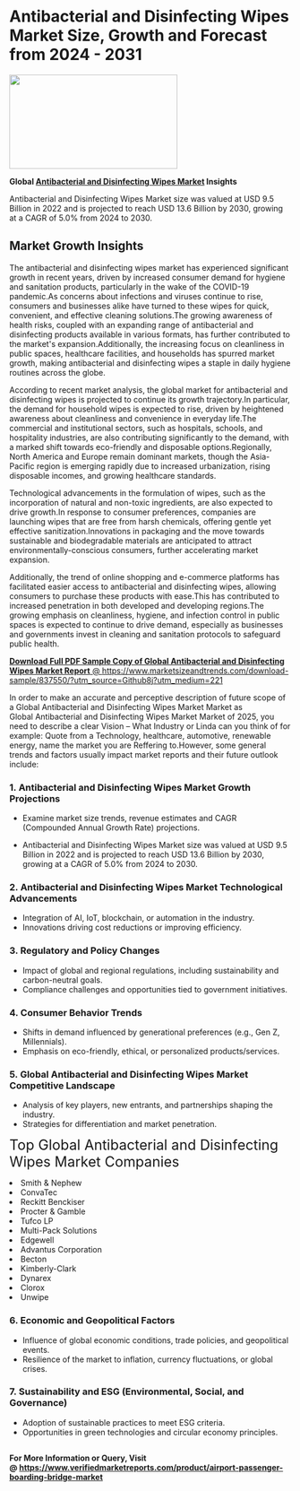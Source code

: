 <H1>Antibacterial and Disinfecting Wipes Market Size, Growth and Forecast from 2024 - 2031</H1><img class="aligncenter size-medium wp-image-584254" src="https://thirdeyenews.in/wp-content/uploads/2024/09/Global-Market-Research-300x168.jpeg" alt="" width="300" height="168" /><p><strong>Global&nbsp;<a href="https://www.marketsizeandtrends.com/download-sample/837550/?utm_source=Github8j?utm_medium=221">Antibacterial and Disinfecting Wipes Market</a> Insights</strong></p><p>Antibacterial and Disinfecting Wipes Market size was valued at USD 9.5 Billion in 2022 and is projected to reach USD 13.6 Billion by 2030, growing at a CAGR of 5.0% from 2024 to 2030.</p><p><h2>Market Growth Insights</h2> <p>The antibacterial and disinfecting wipes market has experienced significant growth in recent years, driven by increased consumer demand for hygiene and sanitation products, particularly in the wake of the COVID-19 pandemic.As concerns about infections and viruses continue to rise, consumers and businesses alike have turned to these wipes for quick, convenient, and effective cleaning solutions.The growing awareness of health risks, coupled with an expanding range of antibacterial and disinfecting products available in various formats, has further contributed to the market's expansion.Additionally, the increasing focus on cleanliness in public spaces, healthcare facilities, and households has spurred market growth, making antibacterial and disinfecting wipes a staple in daily hygiene routines across the globe.</p> <p><a href="#"></a></p> <p>According to recent market analysis, the global market for antibacterial and disinfecting wipes is projected to continue its growth trajectory.In particular, the demand for household wipes is expected to rise, driven by heightened awareness about cleanliness and convenience in everyday life.The commercial and institutional sectors, such as hospitals, schools, and hospitality industries, are also contributing significantly to the demand, with a marked shift towards eco-friendly and disposable options.Regionally, North America and Europe remain dominant markets, though the Asia-Pacific region is emerging rapidly due to increased urbanization, rising disposable incomes, and growing healthcare standards.</p> <p>Technological advancements in the formulation of wipes, such as the incorporation of natural and non-toxic ingredients, are also expected to drive growth.In response to consumer preferences, companies are launching wipes that are free from harsh chemicals, offering gentle yet effective sanitization.Innovations in packaging and the move towards sustainable and biodegradable materials are anticipated to attract environmentally-conscious consumers, further accelerating market expansion.</p> <p>Additionally, the trend of online shopping and e-commerce platforms has facilitated easier access to antibacterial and disinfecting wipes, allowing consumers to purchase these products with ease.This has contributed to increased penetration in both developed and developing regions.The growing emphasis on cleanliness, hygiene, and infection control in public spaces is expected to continue to drive demand, especially as businesses and governments invest in cleaning and sanitation protocols to safeguard public health.</p> <p><a href="#"></p><p><span class=""><strong>Download Full PDF Sample Copy of Global Antibacterial and Disinfecting Wipes Market Report</strong> @ <a href="https://www.marketsizeandtrends.com/download-sample/837550/?utm_source=Github8j?utm_medium=221" target="_blank">https://www.marketsizeandtrends.com/download-sample/837550/?utm_source=Github8j?utm_medium=221</a></span></p><p>In order to make an accurate and perceptive description of future scope of a Global&nbsp;Antibacterial and Disinfecting Wipes Market Market as Global&nbsp;Antibacterial and Disinfecting Wipes Market Market of 2025, you need to describe a clear Vision &ndash; What Industry or Linda can you think of for example: Quote from a Technology, healthcare, automotive, renewable energy, name the market you are Reffering to.However, some general trends and factors usually impact market reports and their future outlook include:</p><h3>1.&nbsp;<strong>Antibacterial and Disinfecting Wipes Market Growth Projections</strong></h3><ul><li>Examine market size trends, revenue estimates and CAGR (Compounded Annual Growth Rate) projections.</li><li><p>Antibacterial and Disinfecting Wipes Market size was valued at USD 9.5 Billion in 2022 and is projected to reach USD 13.6 Billion by 2030, growing at a CAGR of 5.0% from 2024 to 2030.</p></li></ul><h3>2.&nbsp;<strong>Antibacterial and Disinfecting Wipes Market Technological Advancements</strong></h3><ul><li>Integration of AI, IoT, blockchain, or automation in the industry.</li><li>Innovations driving cost reductions or improving efficiency.</li></ul><h3>3.&nbsp;<strong>Regulatory and Policy Changes</strong></h3><ul><li>Impact of global and regional regulations, including sustainability and carbon-neutral goals.</li><li>Compliance challenges and opportunities tied to government initiatives.</li></ul><h3>4.&nbsp;<strong>Consumer Behavior Trends</strong></h3><ul><li>Shifts in demand influenced by generational preferences (e.g., Gen Z, Millennials).</li><li>Emphasis on eco-friendly, ethical, or personalized products/services.</li></ul><h3>5.&nbsp;<strong>Global Antibacterial and Disinfecting Wipes Market Competitive Landscape</strong></h3><ul><li>Analysis of key players, new entrants, and partnerships shaping the industry.</li><li>Strategies for differentiation and market penetration.</li></ul><p data-pm-slice="1 1 []"><span style="color: inherit; font-family: inherit; font-size: 25px;">Top Global Antibacterial and Disinfecting Wipes Market Companies</span></p><div class="" data-test-id=""><p><li>Smith & Nephew</li><li> ConvaTec</li><li> Reckitt Benckiser</li><li> Procter & Gamble</li><li> Tufco LP</li><li> Multi-Pack Solutions</li><li> Edgewell</li><li> Advantus Corporation</li><li> Becton</li><li> Kimberly-Clark</li><li> Dynarex</li><li> Clorox</li><li> Unwipe</li></p></div><h3>6.&nbsp;<strong>Economic and Geopolitical Factors</strong></h3><ul><li>Influence of global economic conditions, trade policies, and geopolitical events.</li><li>Resilience of the market to inflation, currency fluctuations, or global crises.</li></ul><h3>7.&nbsp;<strong>Sustainability and ESG (Environmental, Social, and Governance)</strong></h3><ul><li>Adoption of sustainable practices to meet ESG criteria.</li><li>Opportunities in green technologies and circular economy principles.</li></ul><h2><strong style="font-size: 14px;">For More Information or Query, Visit @&nbsp;</strong><a style="background-color: #ffffff; font-size: 14px;" href="https://www.marketsizeandtrends.com/report/antibacterial-and-disinfecting-wipes-market/" target="_blank">https://www.verifiedmarketreports.com/product/airport-passenger-boarding-bridge-market</a></h2>